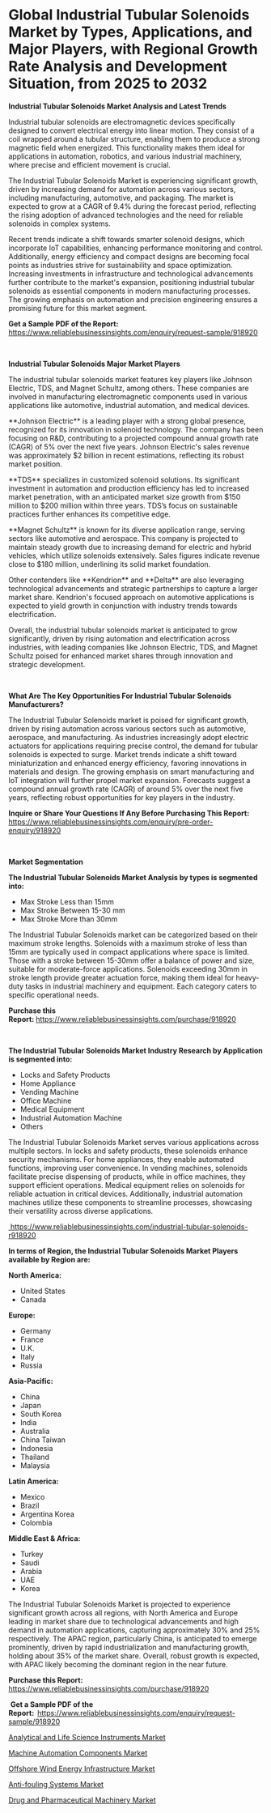 <p><h1>Global Industrial Tubular Solenoids Market by Types, Applications, and Major Players, with Regional Growth Rate Analysis and Development Situation, from 2025 to 2032</h1></p><p><strong>Industrial Tubular Solenoids Market Analysis and Latest Trends</strong></p>
<p><p>Industrial tubular solenoids are electromagnetic devices specifically designed to convert electrical energy into linear motion. They consist of a coil wrapped around a tubular structure, enabling them to produce a strong magnetic field when energized. This functionality makes them ideal for applications in automation, robotics, and various industrial machinery, where precise and efficient movement is crucial.</p><p>The Industrial Tubular Solenoids Market is experiencing significant growth, driven by increasing demand for automation across various sectors, including manufacturing, automotive, and packaging. The market is expected to grow at a CAGR of 9.4% during the forecast period, reflecting the rising adoption of advanced technologies and the need for reliable solenoids in complex systems. </p><p>Recent trends indicate a shift towards smarter solenoid designs, which incorporate IoT capabilities, enhancing performance monitoring and control. Additionally, energy efficiency and compact designs are becoming focal points as industries strive for sustainability and space optimization. Increasing investments in infrastructure and technological advancements further contribute to the market's expansion, positioning industrial tubular solenoids as essential components in modern manufacturing processes. The growing emphasis on automation and precision engineering ensures a promising future for this market segment.</p></p>
<p><strong>Get a Sample PDF of the Report:&nbsp;</strong> <a href="https://www.reliablebusinessinsights.com/enquiry/request-sample/918920?utm_campaign=96&utm_medium=2&utm_source=Github&utm_content=ia&utm_term=23022025&utm_id=industrial-tubular-solenoids">https://www.reliablebusinessinsights.com/enquiry/request-sample/918920</a></p>
<p>&nbsp;</p>
<p><strong>Industrial Tubular Solenoids Major Market Players</strong></p>
<p><p>The industrial tubular solenoids market features key players like Johnson Electric, TDS, and Magnet Schultz, among others. These companies are involved in manufacturing electromagnetic components used in various applications like automotive, industrial automation, and medical devices.</p><p>**Johnson Electric** is a leading player with a strong global presence, recognized for its innovation in solenoid technology. The company has been focusing on R&D, contributing to a projected compound annual growth rate (CAGR) of 5% over the next five years. Johnson Electric's sales revenue was approximately $2 billion in recent estimations, reflecting its robust market position.</p><p>**TDS** specializes in customized solenoid solutions. Its significant investment in automation and production efficiency has led to increased market penetration, with an anticipated market size growth from $150 million to $200 million within three years. TDS’s focus on sustainable practices further enhances its competitive edge.</p><p>**Magnet Schultz** is known for its diverse application range, serving sectors like automotive and aerospace. This company is projected to maintain steady growth due to increasing demand for electric and hybrid vehicles, which utilize solenoids extensively. Sales figures indicate revenue close to $180 million, underlining its solid market foundation.</p><p>Other contenders like **Kendrion** and **Delta** are also leveraging technological advancements and strategic partnerships to capture a larger market share. Kendrion's focused approach on automotive applications is expected to yield growth in conjunction with industry trends towards electrification.</p><p>Overall, the industrial tubular solenoids market is anticipated to grow significantly, driven by rising automation and electrification across industries, with leading companies like Johnson Electric, TDS, and Magnet Schultz poised for enhanced market shares through innovation and strategic development.</p></p>
<p>&nbsp;</p>
<p><strong>What Are The Key Opportunities For Industrial Tubular Solenoids Manufacturers?</strong></p>
<p><p>The Industrial Tubular Solenoids market is poised for significant growth, driven by rising automation across various sectors such as automotive, aerospace, and manufacturing. As industries increasingly adopt electric actuators for applications requiring precise control, the demand for tubular solenoids is expected to surge. Market trends indicate a shift toward miniaturization and enhanced energy efficiency, favoring innovations in materials and design. The growing emphasis on smart manufacturing and IoT integration will further propel market expansion. Forecasts suggest a compound annual growth rate (CAGR) of around 5% over the next five years, reflecting robust opportunities for key players in the industry.</p></p>
<p><strong>Inquire or Share Your Questions If Any Before Purchasing This Report:</strong> <a href="https://www.reliablebusinessinsights.com/enquiry/pre-order-enquiry/918920?utm_campaign=96&utm_medium=2&utm_source=Github&utm_content=ia&utm_term=23022025&utm_id=industrial-tubular-solenoids">https://www.reliablebusinessinsights.com/enquiry/pre-order-enquiry/918920</a></p>
<p>&nbsp;</p>
<p><strong>Market Segmentation</strong></p>
<p><strong>The Industrial Tubular Solenoids Market Analysis by types is segmented into:</strong></p>
<p><ul><li>Max Stroke Less than 15mm</li><li>Max Stroke Between 15-30 mm</li><li>Max Stroke More than 30mm</li></ul></p>
<p><p>The Industrial Tubular Solenoids market can be categorized based on their maximum stroke lengths. Solenoids with a maximum stroke of less than 15mm are typically used in compact applications where space is limited. Those with a stroke between 15-30mm offer a balance of power and size, suitable for moderate-force applications. Solenoids exceeding 30mm in stroke length provide greater actuation force, making them ideal for heavy-duty tasks in industrial machinery and equipment. Each category caters to specific operational needs.</p></p>
<p><strong>Purchase this Report:&nbsp;</strong><a href="https://www.reliablebusinessinsights.com/purchase/918920?utm_campaign=96&utm_medium=2&utm_source=Github&utm_content=ia&utm_term=23022025&utm_id=industrial-tubular-solenoids">https://www.reliablebusinessinsights.com/purchase/918920</a></p>
<p>&nbsp;</p>
<p><strong>The Industrial Tubular Solenoids Market Industry Research by Application is segmented into:</strong></p>
<p><ul><li>Locks and Safety Products</li><li>Home Appliance</li><li>Vending Machine</li><li>Office Machine</li><li>Medical Equipment</li><li>Industrial Automation Machine</li><li>Others</li></ul></p>
<p><p>The Industrial Tubular Solenoids Market serves various applications across multiple sectors. In locks and safety products, these solenoids enhance security mechanisms. For home appliances, they enable automated functions, improving user convenience. In vending machines, solenoids facilitate precise dispensing of products, while in office machines, they support efficient operations. Medical equipment relies on solenoids for reliable actuation in critical devices. Additionally, industrial automation machines utilize these components to streamline processes, showcasing their versatility across diverse applications.</p></p>
<p><a href="https://www.reliablebusinessinsights.com/industrial-tubular-solenoids-r918920?utm_campaign=96&utm_medium=2&utm_source=Github&utm_content=ia&utm_term=23022025&utm_id=industrial-tubular-solenoids">&nbsp;https://www.reliablebusinessinsights.com/industrial-tubular-solenoids-r918920</a></p>
<p><strong>In terms of Region, the Industrial Tubular Solenoids Market Players available by Region are:</strong></p>
<p>
    <p> <strong> North America: </strong>
        <ul>
            <li>United States</li>
            <li>Canada</li>
        </ul>
        </p> 
    <p> <strong> Europe: </strong>
        <ul>
            <li>Germany</li>
            <li>France</li>
            <li>U.K.</li>
            <li>Italy</li>
            <li>Russia</li>
        </ul>
        </p> 
    <p> <strong> Asia-Pacific: </strong>
        <ul>
            <li>China</li>
            <li>Japan</li>
            <li>South Korea</li>
            <li>India</li>
            <li>Australia</li>
            <li>China Taiwan</li>
            <li>Indonesia</li>
            <li>Thailand</li>
            <li>Malaysia</li>
        </ul>
        </p> 
    <p> <strong> Latin America: </strong>
        <ul>
            <li>Mexico</li>
            <li>Brazil</li>
            <li>Argentina Korea</li>
            <li>Colombia</li>
        </ul>
        </p> 
    <p> <strong> Middle East & Africa: </strong>
        <ul>
            <li>Turkey</li>
            <li>Saudi</li>
            <li>Arabia</li>
            <li>UAE</li>
            <li>Korea</li>
        </ul>
    </p>
    </p>
<p><p>The Industrial Tubular Solenoids Market is projected to experience significant growth across all regions, with North America and Europe leading in market share due to technological advancements and high demand in automation applications, capturing approximately 30% and 25% respectively. The APAC region, particularly China, is anticipated to emerge prominently, driven by rapid industrialization and manufacturing growth, holding about 35% of the market share. Overall, robust growth is expected, with APAC likely becoming the dominant region in the near future.</p></p>
<p><strong>Purchase this Report: </strong><a href="https://www.reliablebusinessinsights.com/purchase/918920?utm_campaign=96&utm_medium=2&utm_source=Github&utm_content=ia&utm_term=23022025&utm_id=industrial-tubular-solenoids">https://www.reliablebusinessinsights.com/purchase/918920</a></p>
<p>&nbsp;<strong>Get a Sample PDF of the Report:&nbsp;&nbsp;</strong><a href="https://www.reliablebusinessinsights.com/enquiry/request-sample/918920?utm_campaign=96&utm_medium=2&utm_source=Github&utm_content=ia&utm_term=23022025&utm_id=industrial-tubular-solenoids">https://www.reliablebusinessinsights.com/enquiry/request-sample/918920</a></p>
<p><strong></strong></p>
<p><p><a href="https://github.com/tiagoamicijo/Market-Research-Report-List-1/blob/main/analytical-and-life-science-instruments-market.md?utm_campaign=96&utm_medium=2&utm_source=Github&utm_content=ia&utm_term=23022025&utm_id=industrial-tubular-solenoids">Analytical and Life Science Instruments Market</a></p><p><a href="https://github.com/porstheftyux/Market-Research-Report-List-1/blob/main/machine-automation-components-market.md?utm_campaign=96&utm_medium=2&utm_source=Github&utm_content=ia&utm_term=23022025&utm_id=industrial-tubular-solenoids">Machine Automation Components Market</a></p><p><a href="https://github.com/jamesgomez337/Market-Research-Report-List-1/blob/main/offshore-wind-energy-infrastructure-market.md?utm_campaign=96&utm_medium=2&utm_source=Github&utm_content=ia&utm_term=23022025&utm_id=industrial-tubular-solenoids">Offshore Wind Energy Infrastructure Market</a></p><p><a href="https://github.com/boltermuseke/Market-Research-Report-List-1/blob/main/anti-fouling-systems-market.md?utm_campaign=96&utm_medium=2&utm_source=Github&utm_content=ia&utm_term=23022025&utm_id=industrial-tubular-solenoids">Anti-fouling Systems Market</a></p><p><a href="https://github.com/rigelciara0p/Market-Research-Report-List-1/blob/main/drug-and-pharmaceutical-machinery-market.md?utm_campaign=96&utm_medium=2&utm_source=Github&utm_content=ia&utm_term=23022025&utm_id=industrial-tubular-solenoids">Drug and Pharmaceutical Machinery Market</a></p></p>
